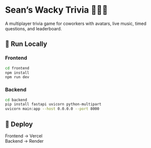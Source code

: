# Sean’s Wacky Trivia 🤪😎🫡

A multiplayer trivia game for coworkers with avatars, live music, timed questions, and leaderboard.

## 🔧 Run Locally

### Frontend
```bash
cd frontend
npm install
npm run dev
```

### Backend
```bash
cd backend
pip install fastapi uvicorn python-multipart
uvicorn main:app --host 0.0.0.0 --port 8000
```

## 🚀 Deploy
Frontend → Vercel  
Backend → Render  
